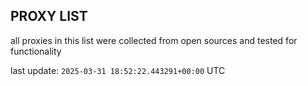 ## PROXY LIST

all proxies in this list were collected from open sources and tested for functionality

last update: `2025-03-31 18:52:22.443291+00:00` UTC